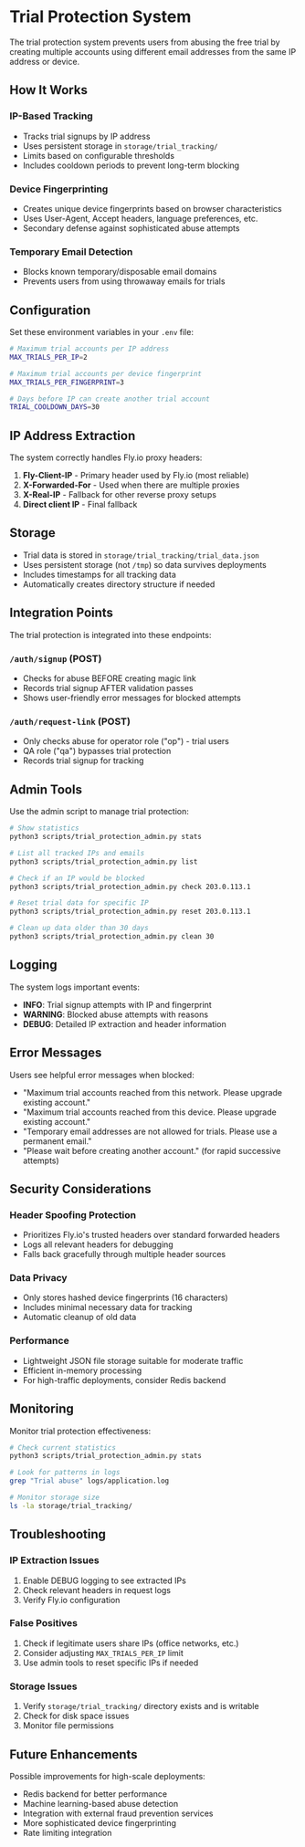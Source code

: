 # Trial Protection System

The trial protection system prevents users from abusing the free trial by creating multiple accounts using different email addresses from the same IP address or device.

## How It Works

### IP-Based Tracking
- Tracks trial signups by IP address
- Uses persistent storage in `storage/trial_tracking/`
- Limits based on configurable thresholds
- Includes cooldown periods to prevent long-term blocking

### Device Fingerprinting
- Creates unique device fingerprints based on browser characteristics
- Uses User-Agent, Accept headers, language preferences, etc.
- Secondary defense against sophisticated abuse attempts

### Temporary Email Detection
- Blocks known temporary/disposable email domains
- Prevents users from using throwaway emails for trials

## Configuration

Set these environment variables in your `.env` file:

```bash
# Maximum trial accounts per IP address
MAX_TRIALS_PER_IP=2

# Maximum trial accounts per device fingerprint  
MAX_TRIALS_PER_FINGERPRINT=3

# Days before IP can create another trial account
TRIAL_COOLDOWN_DAYS=30
```

## IP Address Extraction

The system correctly handles Fly.io proxy headers:

1. **Fly-Client-IP** - Primary header used by Fly.io (most reliable)
2. **X-Forwarded-For** - Used when there are multiple proxies
3. **X-Real-IP** - Fallback for other reverse proxy setups
4. **Direct client IP** - Final fallback

## Storage

- Trial data is stored in `storage/trial_tracking/trial_data.json`
- Uses persistent storage (not `/tmp`) so data survives deployments
- Includes timestamps for all tracking data
- Automatically creates directory structure if needed

## Integration Points

The trial protection is integrated into these endpoints:

### `/auth/signup` (POST)
- Checks for abuse BEFORE creating magic link
- Records trial signup AFTER validation passes
- Shows user-friendly error messages for blocked attempts

### `/auth/request-link` (POST)  
- Only checks abuse for operator role ("op") - trial users
- QA role ("qa") bypasses trial protection
- Records trial signup for tracking

## Admin Tools

Use the admin script to manage trial protection:

```bash
# Show statistics
python3 scripts/trial_protection_admin.py stats

# List all tracked IPs and emails
python3 scripts/trial_protection_admin.py list

# Check if an IP would be blocked
python3 scripts/trial_protection_admin.py check 203.0.113.1

# Reset trial data for specific IP
python3 scripts/trial_protection_admin.py reset 203.0.113.1

# Clean up data older than 30 days
python3 scripts/trial_protection_admin.py clean 30
```

## Logging

The system logs important events:

- **INFO**: Trial signup attempts with IP and fingerprint
- **WARNING**: Blocked abuse attempts with reasons
- **DEBUG**: Detailed IP extraction and header information

## Error Messages

Users see helpful error messages when blocked:

- "Maximum trial accounts reached from this network. Please upgrade existing account."
- "Maximum trial accounts reached from this device. Please upgrade existing account."  
- "Temporary email addresses are not allowed for trials. Please use a permanent email."
- "Please wait before creating another account." (for rapid successive attempts)

## Security Considerations

### Header Spoofing Protection
- Prioritizes Fly.io's trusted headers over standard forwarded headers
- Logs all relevant headers for debugging
- Falls back gracefully through multiple header sources

### Data Privacy
- Only stores hashed device fingerprints (16 characters)
- Includes minimal necessary data for tracking
- Automatic cleanup of old data

### Performance
- Lightweight JSON file storage suitable for moderate traffic
- Efficient in-memory processing
- For high-traffic deployments, consider Redis backend

## Monitoring

Monitor trial protection effectiveness:

```bash
# Check current statistics
python3 scripts/trial_protection_admin.py stats

# Look for patterns in logs
grep "Trial abuse" logs/application.log

# Monitor storage size
ls -la storage/trial_tracking/
```

## Troubleshooting

### IP Extraction Issues
1. Enable DEBUG logging to see extracted IPs
2. Check relevant headers in request logs
3. Verify Fly.io configuration

### False Positives
1. Check if legitimate users share IPs (office networks, etc.)
2. Consider adjusting `MAX_TRIALS_PER_IP` limit
3. Use admin tools to reset specific IPs if needed

### Storage Issues  
1. Verify `storage/trial_tracking/` directory exists and is writable
2. Check for disk space issues
3. Monitor file permissions

## Future Enhancements

Possible improvements for high-scale deployments:

- Redis backend for better performance
- Machine learning-based abuse detection
- Integration with external fraud prevention services
- More sophisticated device fingerprinting
- Rate limiting integration